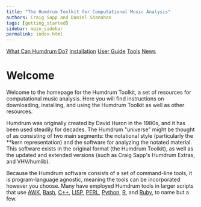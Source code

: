 ```yaml
---
title: "The Humdrum Toolkit for Computational Music Analysis"
authors: Craig Sapp and Daniel Shanahan
tags: [getting_started]
sidebar: main_sidebar
permalink: index.html
---
```


<p class="text-center">
<a href="./about" class="btn btn-primary btn-lg btn-responsive">What Can Humdrum Do?</a>
<a href="https://github.com/humdrum-tools/humdrum-tools" class="btn btn-primary btn-lg btn-responsive">Installation</a>
<a href="./guide" class="btn btn-primary btn-lg btn-responsive">User Guide</a>
<a href="./tool" class="btn btn-primary btn-lg btn-responsive">Tools</a>
<a href="./news" class="btn btn-primary btn-lg btn-responsive">News</a>
</p>

# Welcome #

Welcome to the homepage for the Humdrum Toolkit, a set of resources
for computational music analysis.  Here you will find instructions
on downloading, installing, and using the Humdrum Toolkit as well
as other resources.

Humdrum was originally created by David Huron in the 1980s, and it
has been used steadily for decades. The Humdrum "universe" might
be thought of as consisting of two main segments: the notational
style (particularly the \*\*kern representation) and the software
for analyzing the notated material. This software exists in the
original format (the Humdrum Toolkit), as well as the updated and
extended versions (such as Craig Sapp's Humdrum Extras, and VHV/humlib).

Because the Humdrum software consists of a set of command-line
tools, it is program-language agnostic, meaning the tools can be
incorporated however you choose.  Many have employed Humdrum tools
in larger scripts that use
<a taget="_blank" href="https://en.wikipedia.org/wiki/AWK">AWK</a>,
<a taget="_blank" href="https://itnext.io/bash-scripting-everything-you-need-to-know-about-bash-shell-programming-cd08595f2fba">Bash</a>, 
<a taget="_blank" href="https://en.wikipedia.org/wiki/C%2B%2B">C++</a>, 
<a taget="_blank" href="https://en.wikipedia.org/wiki/Lisp_(programming_language)">LISP</a>, 
<a taget="_blank" href="https://www.perl.org">PERL</a>, 
<a taget="_blank" href="https://www.python.org">Python</a>,
<a taget="_blank" href="https://www.r-project.org">R</a>, 
and 
<a taget="_blank" href="https://www.ruby-lang.org/en">Ruby</a>, 
to name but a few.


